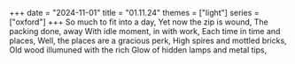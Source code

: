 +++
date = "2024-11-01"
title = "01.11.24"
themes = ["light"]
series = ["oxford"]
+++
So much to fit into a day,
Yet now the zip is wound,
The packing done, away
With idle moment, in with work,
Each time in time and places,
Well, the places are a gracious perk,
High spires and mottled bricks,
Old wood illumuned with the rich
Glow of hidden lamps and metal tips,
